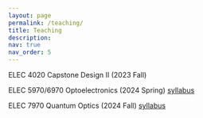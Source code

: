 ```yaml
---
layout: page
permalink: /teaching/
title: Teaching
description: 
nav: true
nav_order: 5
---
```


ELEC 4020 Capstone Design II (2023 Fall) 

ELEC 5970/6970 Optoelectronics (2024 Spring) [syllabus](/assets/pdf/ELEC_5970_Optoelectronics_Syllabus.pdf) 

ELEC 7970 Quantum Optics (2024 Fall) [syllabus](/assets/pdf/ELEC7970_quantum-optics_syllabus.pdf)

